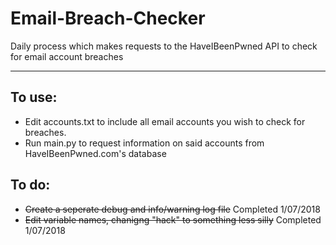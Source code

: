 # Email-Breach-Checker
Daily process which makes requests to the HaveIBeenPwned API to check for email account breaches

--------

## To use:
- Edit accounts.txt to include all email accounts you wish to check for breaches.
- Run main.py to request information on said accounts from HaveIBeenPwned.com's database



## To do:
- ~~Create a seperate debug and info/warning log file~~ Completed 1/07/2018
- ~~Edit variable names, chanigng "hack" to something less silly~~ Completed 1/07/2018
